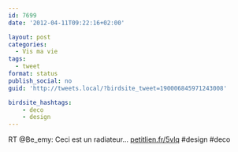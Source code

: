 ```yaml
---
id: 7699
date: '2012-04-11T09:22:16+02:00'

layout: post
categories:
  - Vis ma vie
tags:
  - tweet
format: status
publish_social: no
guid: 'http://tweets.local/?birdsite_tweet=190006845971243008'

birdsite_hashtags:
    - deco
    - design
---
```


RT @Be\_emy: Ceci est un radiateur… [petitlien.fr/5vlq](http://petitlien.fr/5vlq) #design #deco
